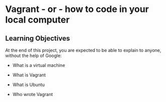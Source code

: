 # Vagrant - or - how to code in your local computer

## Learning Objectives

At the end of this project, you are expected to be able to explain to anyone, without the help of Google:

* What is a virtual machine

* What is Vagrant 

* What is Ubuntu 

* Who wrote Vagrant

